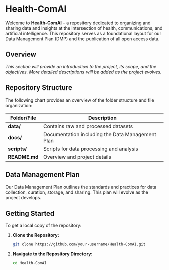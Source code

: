 # Health-ComAI

Welcome to **Health-ComAI** – a repository dedicated to organizing and sharing data and insights at the intersection of health, communications, and artificial intelligence. This repository serves as a foundational layout for our Data Management Plan (DMP) and the publication of all open access data.

## Overview

*This section will provide an introduction to the project, its scope, and the objectives. More detailed descriptions will be added as the project evolves.*

## Repository Structure

The following chart provides an overview of the folder structure and file organization:

| **Folder/File**  | **Description**                                             |
|------------------|-------------------------------------------------------------|
| **data/**        | Contains raw and processed datasets                         |
| **docs/**        | Documentation including the Data Management Plan            |
| **scripts/**     | Scripts for data processing and analysis                    |
| **README.md**    | Overview and project details                                |

## Data Management Plan

Our Data Management Plan outlines the standards and practices for data collection, curation, storage, and sharing. This plan will evolve as the project develops.

## Getting Started

To get a local copy of the repository:

1. **Clone the Repository:**
    ```bash
    git clone https://github.com/your-username/Health-ComAI.git
    ```
2. **Navigate to the Repository Directory:**
    ```bash
    cd Health-ComAI
    ```